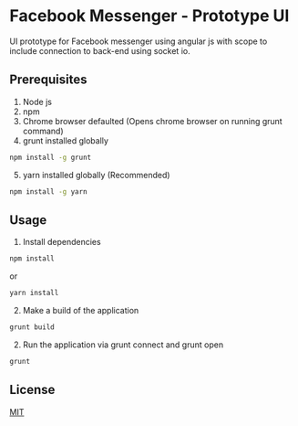# Facebook Messenger - Prototype UI

UI prototype for Facebook messenger using angular js with scope to include connection to back-end using socket io.

## Prerequisites

1. Node js
2. npm
3. Chrome browser defaulted (Opens chrome browser on running grunt command)
4. grunt installed globally

```bash
npm install -g grunt
```
5. yarn installed globally (Recommended) 
```bash
npm install -g yarn
```

## Usage

1. Install dependencies
```bash
npm install
```
   or
```bash
yarn install
```

2. Make a build of the application
 ```bash
grunt build
```

2. Run the application via grunt connect and grunt open
 ```bash
grunt
```

## License
[MIT](https://choosealicense.com/licenses/mit/)